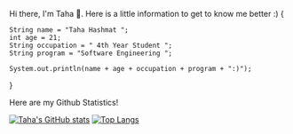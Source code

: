 Hi there, I'm Taha 👋. Here is a little information to get to know me better :)
{
  
    String name = "Taha Hashmat ";
    int age = 21;
    String occupation = " 4th Year Student ";
    String program = "Software Engineering ";
    
    System.out.println(name + age + occupation + program + ":)");
    
  }
  

Here are my Github Statistics!

[![Taha's GitHub stats](https://github-readme-stats.vercel.app/api?username=tahahashmat)](https://github.com/tahahashmat/tahahashmat) 
[![Top Langs](https://github-readme-stats.vercel.app/api/top-langs/?username=tahahashmat)](https://github.com/anuraghazra/tahahashmat)


